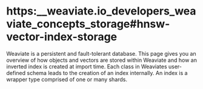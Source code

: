 # https:\_\_weaviate.io_developers_weaviate_concepts_storage#hnsw-vector-index-storage

Weaviate is a persistent and fault-tolerant database. This page gives you an overview of how objects and vectors are stored within Weaviate and how an inverted index is created at import time. Each class in Weaviates user-defined schema leads to the creation of an index internally. An index is a wrapper type comprised of one or many shards.
